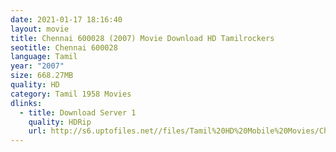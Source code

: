 ```yaml
---
date: 2021-01-17 18:16:40
layout: movie
title: Chennai 600028 (2007) Movie Download HD Tamilrockers
seotitle: Chennai 600028
language: Tamil
year: "2007"
size: 668.27MB
quality: HD
category: Tamil 1958 Movies
dlinks:
  - title: Download Server 1
    quality: HDRip
    url: http://s6.uptofiles.net//files/Tamil%20HD%20Mobile%20Movies/Chennai%20600028%20(2007)/Mp4%20HD%20(640x360)/Chennai%20600028%20(2007)%20Single%20Part%20(640x360).mp4
---
```

